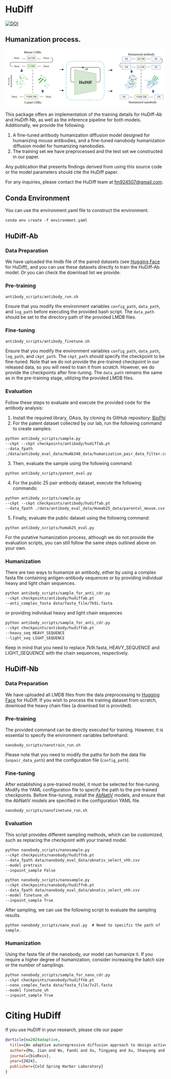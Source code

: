 # HuDiff
[![DOI](https://zenodo.org/badge/855651026.svg)](https://doi.org/10.5281/zenodo.16974296)

## Humanization process.
![pipeline](doc/process.svg)


This package offers an implementation of the training details for HuDiff-Ab and HuDiff-Nb, as well as the inference pipeline for both models. Additionally, we provide the following:

1. A fine-tuned antibody humanization diffusion model designed for humanizing mouse antibodies, and a fine-tuned nanobody humanization diffusion model for humanizing nanobodies.
2. The training set we have preprocessed and the test set we constructed in our paper.

Any publication that presents findings derived from using this source code or the model parameters should cite the HuDiff paper. 

For any inquiries, please contact the HuDiff team at fm924507@gmail.com.

## Conda Environment
<!-- We have created a Docker environment available at [mirrors](mirrors.tencent.com/ma_env/antidiff:new). If you prefer to construct the environment yourself, you can use the environment.yaml file to build it. -->
You can use the environment.yaml file to construct the environment.
```
conda env create -f environment.yaml
```

## HuDiff-Ab 
### Data Preparation
We have uploaded the lmdb file of the paired datasets (see [Hugging Face](https://huggingface.co/cloud77/HuDiff/tree/main) for HuDiff), and you can use these datasets directly to train the HuDiff-Ab model. Or you can check the download list we provide.
### Pre-training
```
antibody_scripts/antibody_run.sh
```
Ensure that you modify the environment variables `config_path`, `data_path`, and `log_path` before executing the provided bash script. The `data_path` should be set to the directory path of the provided LMDB files.

### Fine-tuning
```
antibody_scripts/antibody_finetune.sh
```
Ensure that you modify the environment variables `config_path`, `data_path`, `log_path`, and `ckpt_path`. The `ckpt_path` should specify the checkpoint to be fine-tuned. Note that we do not provide the pre-trained checkpoint in our released data, so you will need to train it from scratch. However, we do provide the checkpoints after fine-tuning. The `data_path` remains the same as in the pre-training stage, utilizing the provided LMDB files. 

### Evaluation
Follow these steps to evaluate and execute the provided code for the antibody analysis:
1. Install the required library, OAsis, by cloning its GitHub repository: [BioPhi](https://github.com/Merck/BioPhi)
2. For the patent dataset collected by our lab, run the following command to create samples:
```
python antibody_scripts/sample.py 
--ckpt --ckpt checkpoints/antibody/hudiffab.pt
--data_fpath ./data/antibody_eval_data/HuAb348_data/humanization_pair_data_filter.csv
```
3. Then, evaluate the sample using the following command:
```
python antibody_scripts/patent_eval.py
```
4. For the public 25 pair antibody dataset, execute the following commands:
```
python antibody_scripts/sample.py 
--ckpt --ckpt checkpoints/antibody/hudiffab.pt
--data_fpath ./data/antibody_eval_data/Humab25_data/parental_mouse.csv
```
5. Finally, evaluate the public dataset using the following command:
```
python antibody_scripts/humab25_eval.py
```
For the putative humanization process, although we do not provide the evaluation scripts, you can still follow the same steps outlined above on your own.

### Humanization
There are two ways to humanize an antibody, either by using a complex fasta file containing antigen-antibody sequences or by providing individual heavy and light chain sequences.
```
python antibody_scripts/sample_for_anti_cdr.py 
--ckpt checkpoints/antibody/hudiffab.pt
--anti_complex_fasta data/fasta_file/7k9i.fasta
```
or providing individual heavy and light chain sequences
```
python antibody_scripts/sample_for_anti_cdr.py 
--ckpt checkpoints/antibody/hudiffab.pt
--heavy_seq HEAVY_SEQUENCE 
--light_seq LIGHT_SEQUENCE
```
Keep in mind that you need to replace 7k9i.fasta, HEAVY_SEQUENCE and LIGHT_SEQUENCE with the chain sequences, respectively.


## HuDiff-Nb
### Data Preparation
We have uploaded all LMDB files from the data preprocessing to [Hugging Face](https://huggingface.co/cloud77/HuDiff/tree/main) for HuDiff. If you wish to process the training dataset from scratch, download the heavy chain files (a download list is provided).
### Pre-training
The provided command can be directly executed for training. However, it is essential to specify the environment variables beforehand.
```
nanobody_scripts/nanotrain_run.sh
```
Please note that you need to modify the paths for both the data file (`unpair_data_path`) and the configuration file (`config_path`).
### Fine-tuning
After establishing a pre-trained model, it must be selected for fine-tuning. Modify the YAML configuration file to specify the path to the pre-trained checkpoints. Before fine-tuning, install the [AbNatiV](https://gitlab.developers.cam.ac.uk/ch/sormanni/abnativ) models, and ensure that the AbNatiV models are specified in the configuration YAML file.
```
nanobody_scripts/nanofinetune_run.sh 
```
### Evaluation
This script provides different sampling methods, which can be customized, such as replacing the checkpoint with your trained model.
```
python nanobody_scripts/nanosample.py 
--ckpt checkpoints/nanobody/hudiffnb.pt 
--data_fpath data/nanobody_eval_data/abnativ_select_vhh.csv 
--model pretrain 
--inpaint_sample False
```
```
python nanobody_scripts/nanosample.py 
--ckpt checkpoints/nanobody/hudiffnb.pt 
--data_fpath data/nanobody_eval_data/abnativ_select_vhh.csv 
--model finetune_vh 
--inpaint_sample True
```
After sampling, we can use the following script to evaluate the sampling results.
```
python nanobody_scripts/nano_eval.py  # Need to specific the path of sample.
```
### Humanization
Using the fasta file of the nanobody, our model can humanize it. If you require a higher degree of humanization, consider increasing the batch size or the number of samplings.
```
python nanobody_scripts/sample_for_nano_cdr.py 
--ckpt checkpoints/nanobody/hudiffnb.pt 
--nano_complex_fasta data/fasta_file/7x2l.fasta 
--model finetune_vh 
--inpaint_sample True
```

# Citing HuDiff 
If you use HuDiff in your research, please cite our paper
```BibTex
@article{ma2024adaptive,
  title={An adaptive autoregressive diffusion approach to design active humanized antibody and nanobody},
  author={Ma, Jian and Wu, Fandi and Xu, Tingyang and Xu, Shaoyong and Liu, Wei and Yan, Divin and Bai, Qifeng and Yao, Jianhua},
  journal={bioRxiv},
  year={2024},
  publisher={Cold Spring Harbor Laboratory}
}

```
